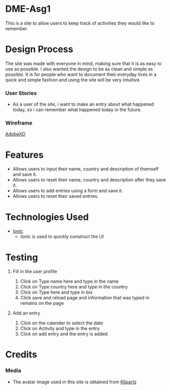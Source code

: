 # DME-Asg1
This is a site to allow users to keep track of activities they would like to remember.

# Design Process
The site was made with everyone in mind, making sure that it is as easy to use as possible. I also wanted the design to be as clean and simple as possible. It is for people who want to document their everyday lives in a quick and simple fashion and using the site will be very intuitive.
### User Stories
- As a user of the site, i want to make an entry about what happened today, so i can remember what happened today in the future.
### Wireframe
[AdobeXD](https://xd.adobe.com/view/87b827c0-7914-410f-8a28-8693d121127d-d2eb/)

# Features
- Allows users to input their name, country and description of themself and save it.
- Allows users to reset their name, country and description after they save it.
- Allows users to add entries using a form and save it.
- Allows users to reset their saved entries. 

# Technologies Used
- [Ionic](https://ionicframework.com/docs/components)
    - Ionic is used to quickly construct the UI

# Testing
1. Fill in the user profile
    1. Click on Type name here and type in the name
    2. Click on Type country here and type in the country
    3. Click on Type here and type in bio
    4. Click save and reload page and information that was typed in remains on the page

2. Add an entry
    1. Click on the calender to select the date
    2. Click on Activity and type in the entry
    3. Click on add entry and the entry is added
   
# Credits
### Media
- The avatar image used in this site is obtained from [Klipartz](https://www.klipartz.com/en/sticker-png-fllfa)
